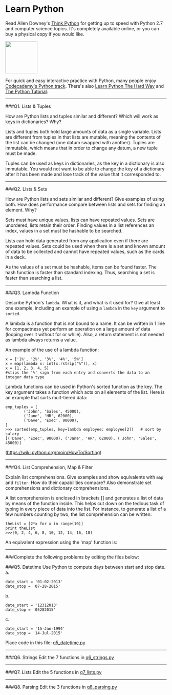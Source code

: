 # Learn Python

Read Allen Downey's [Think Python](http://www.greenteapress.com/thinkpython/) for getting up to speed with Python 2.7 and computer science topics. It's completely available online, or you can buy a physical copy if you would like.

<a href="http://www.greenteapress.com/thinkpython/"><img src="img/think_python.png" style="width: 100px;" target="_blank"></a>

For quick and easy interactive practice with Python, many people enjoy [Codecademy's Python track](http://www.codecademy.com/en/tracks/python). There's also [Learn Python The Hard Way](http://learnpythonthehardway.org/book/) and [The Python Tutorial](https://docs.python.org/2/tutorial/).

---

###Q1. Lists &amp; Tuples

How are Python lists and tuples similar and different? Which will work as keys in dictionaries? Why?

Lists and tuples both hold large amounts of data as a single variable.  Lists are different from tuples in that lists are mutable, meaning the contents of the list can be changed (one datum swapped with another).  Tuples are immutable, which means that in order to change any datum, a new tuple must be made.

Tuples can be used as keys in dictionaries, as the key in a dictionary is also immutable.  You would not want to be able to change the key of a dictionary after it has been made and lose track of the value that it corresponded to.

---

###Q2. Lists &amp; Sets

How are Python lists and sets similar and different? Give examples of using both. How does performance compare between lists and sets for finding an element. Why?

Sets must have unique values, lists can have repeated values.  Sets are unordered, lists retain their order.  Finding values in a list references an index, values in a set must be hashable to be searched.

Lists can hold data generated from any application even if there are repeated values.  Sets could be used when there is a set and known amount of data to be collected and cannot have repeated values, such as the cards in a deck.

As the values of a set must be hashable, items can be found faster.  The hash function is faster than standard indexing.  Thus, searching a set is faster than searching a list.

---

###Q3. Lambda Function

Describe Python's `lambda`. What is it, and what is it used for? Give at least one example, including an example of using a `lambda` in the `key` argument to `sorted`.

A lambda is a function that is not bound to a name.  It can be written in 1 line for compactness yet perform an operation on a large amount of data (looping over it without for or while).  Also, a return statement is not needed as lambda always returns a value.

An example of the use of a lambda function:
```
x = ['1%', '2%', '3%', '4%', '5%']
x = map(lambda x: int(x.rstrip("%")), x)
x = [1, 2, 3, 4, 5]
#stips the '%' sign from each entry and converts the data to an integer data type
```
Lambda functions can be used in Python's sorted function as the key.  The key argument takes a function which acts on all elements of the list.  Here is an example that sorts mult-tiered data:
```
emp_tuples = [
        ('John', 'Sales', 45000),
        ('Jane', 'HR', 62000),
        ('Dave', 'Exec', 90000),
]
>>> sorted(emp_tuples, key=lambda employee: employee[2])   # sort by salary
[('Dave', 'Exec', 90000), ('Jane', 'HR', 62000), ('John', 'Sales', 45000)]
```
(https://wiki.python.org/moin/HowTo/Sorting)

---

###Q4. List Comprehension, Map &amp; Filter

Explain list comprehensions. Give examples and show equivalents with `map` and `filter`. How do their capabilities compare? Also demonstrate set comprehensions and dictionary comprehensions.

A list comprehension is enclosed in brackets [] and generates a list of data by means of the function inside.  This helps cut down on the tedious task of typing in every piece of data into the list.  For instance, to generate a list of a few numbers counting by two, the list comprehension can be written:
```
theList = [2*x for x in range(10)]
print theList
>>>[0, 2, 4, 6, 8, 10, 12, 14, 16, 18]
```
An equivalent expression using the 'map' function is:


---

###Complete the following problems by editing the files below:

###Q5. Datetime
Use Python to compute days between start and stop date.   
a.  

```
date_start = '01-02-2013'    
date_stop = '07-28-2015'
```

b.  
```
date_start = '12312013'  
date_stop = '05282015'  
```

c.  
```
date_start = '15-Jan-1994'      
date_stop = '14-Jul-2015'  
```

Place code in this file: [q5_datetime.py](python/q5_datetime.py)

---

###Q6. Strings
Edit the 7 functions in [q6_strings.py](python/q6_strings.py)

---

###Q7. Lists
Edit the 5 functions in [q7_lists.py](python/q7_lists.py)

---

###Q8. Parsing
Edit the 3 functions in [q8_parsing.py](python/q8_parsing.py)





